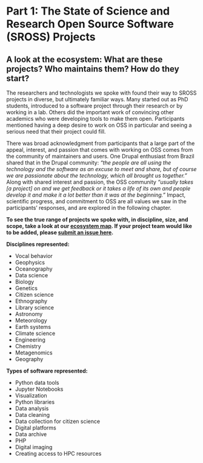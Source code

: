 # Part 1: The State of Science and Research Open Source Software (SROSS) Projects

## A look at the ecosystem: What are these projects? Who maintains them? How do they start?

The researchers and technologists we spoke with found their way to SROSS projects in diverse, but ultimately familiar ways. Many started out as PhD students, introduced to a software project through their research or by working in a lab. Others did the important work of convincing other academics who were developing tools to make them open. Participants mentioned having a deep desire to work on OSS in particular and seeing a serious need that their project could fill.  

There was broad acknowledgment from participants that a large part of the appeal, interest, and passion that comes with working on OSS comes from the community of maintainers and users. One Drupal enthusiast from Brazil shared that in the Drupal community:  *“the people are all using the technology and the software as an excuse to meet and share, but of course we are passionate about the technology, which all brought us together.”* Along with shared interest and passion, the OSS community *“usually takes [a project] on and we get feedback or it takes a life of its own and people develop it and make it a lot better than it was at the beginning.”*  Impact, scientific progress, and commitment to OSS are all values we saw in the participants’ responses, and are explored in the following chapter. 


**To see the true range of projects we spoke with, in discipline, size, and scope, take a look at our [ecosystem map](https://user-project.superbloom.design/about/ecosystem-map/). If your project team would like to be added, please [submit an issue here](https://github.com/simplysecure/USER_project/issues/new).**


**Disciplines represented:**
 - Vocal behavior
 - Geophysics 
 - Oceanography
 - Data science 
 - Biology
 - Genetics
 - Citizen science
 - Ethnography
 - Library science 
 - Astronomy
 - Meteorology
 - Earth systems 
 - Climate science
 - Engineering
 - Chemistry
 - Metagenomics
 - Geography

 **Types of software represented:**
 - Python data tools 
 - Jupyter Notebooks 
 - Visualization 
 - Python libraries
 - Data analysis 
 - Data cleaning
 - Data collection for citizen science
 - Digital platforms 
 - Data archive
 - PHP
 - Digital imaging
 - Creating access to HPC resources

